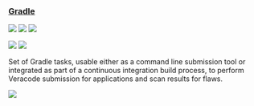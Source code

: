 ### [Gradle](https://github.com/calgaryscientific/veracode-gradle-plugin)

![](https://img.shields.io/github/stars/calgaryscientific/veracode-gradle-plugin.svg?style=social)
![](https://img.shields.io/github/forks/calgaryscientific/veracode-gradle-plugin.svg?style=social)
![](https://img.shields.io/github/watchers/calgaryscientific/veracode-gradle-plugin.svg?style=social)

![](https://img.shields.io/github/languages/top/calgaryscientific/veracode-gradle-plugin)
![](https://img.shields.io/github/contributors/calgaryscientific/veracode-gradle-plugin)

Set of Gradle tasks, usable either as a command line submission tool or integrated as part of a continuous integration build process, to perform Veracode submission for applications and scan results for flaws.

[![](https://img.shields.io/github/followers/calgaryscientific?label=calgaryscientific&style=social)](https://github/calgaryscientific)
